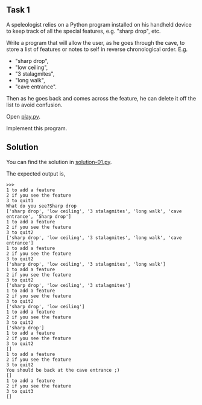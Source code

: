 ## Task 1

A speleologist relies on a Python program installed on his handheld device to keep track of all the special features, e.g. "sharp drop", etc. 

Write a program that will allow the user, as he goes through the cave, to store a list of features or notes to self in reverse chronological order. 
E.g. 
- "sharp drop", 
- "low ceiling", 
- "3 stalagmites",
- "long walk",
- "cave entrance". 

Then as he goes back and comes across the feature, he can delete it off the list to avoid confusion.

Open [play.py](open_file "10-stacks/play.py").

Implement this program.

## Solution

You can find the solution in [solution-01.py](open_file "10-stacks/solution-01.py").

The expected output is,
```
>>>
1 to add a feature
2 if you see the feature
3 to quit1
What do you see?Sharp drop
['sharp drop', 'low ceiling', '3 stalagmites', 'long walk', 'cave entrance', 'Sharp drop']
1 to add a feature
2 if you see the feature
3 to quit2
['sharp drop', 'low ceiling', '3 stalagmites', 'long walk', 'cave entrance']
1 to add a feature
2 if you see the feature
3 to quit2
['sharp drop', 'low ceiling', '3 stalagmites', 'long walk']
1 to add a feature
2 if you see the feature
3 to quit2
['sharp drop', 'low ceiling', '3 stalagmites']
1 to add a feature
2 if you see the feature
3 to quit2
['sharp drop', 'low ceiling']
1 to add a feature
2 if you see the feature
3 to quit2
['sharp drop']
1 to add a feature
2 if you see the feature
3 to quit2
[]
1 to add a feature
2 if you see the feature
3 to quit2
You should be back at the cave entrance ;)
[]
1 to add a feature
2 if you see the feature
3 to quit3
[]
```
